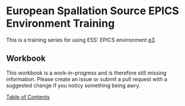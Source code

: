 # European Spallation Source EPICS Environment Training

This is a training series for using ESS' EPICS environment [e3](https://github.com/icshwi/e3).

## Workbook

This workbook is a work-in-progress and is therefore still missing information. Please create an issue or submit a pull request with a suggested change if you noticy something being awry.

[Table of Contents](workbook/README.md)
